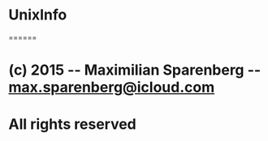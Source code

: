 # UnixInfo
======
##
# (c) 2015 -- Maximilian Sparenberg -- max.sparenberg@icloud.com
# All rights reserved
##
